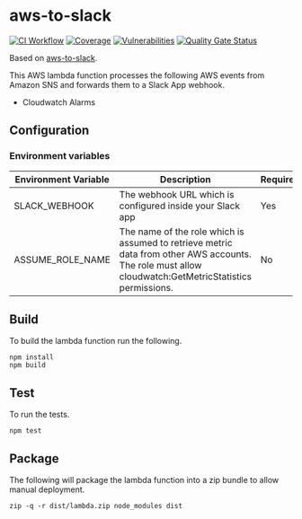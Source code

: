 # aws-to-slack

[![CI Workflow](https://github.com/previewme/cloudwatch-events-to-slack/actions/workflows/ci.yml/badge.svg)](https://github.com/previewme/cloudwatch-events-to-slack/actions/workflows/ci.yml)
[![Coverage](https://sonarcloud.io/api/project_badges/measure?project=previewme_cloudwatch-events-to-slack&metric=coverage)](https://sonarcloud.io/dashboard?id=previewme_cloudwatch-events-to-slack)
[![Vulnerabilities](https://sonarcloud.io/api/project_badges/measure?project=previewme_cloudwatch-events-to-slack&metric=vulnerabilities)](https://sonarcloud.io/dashboard?id=previewme_cloudwatch-events-to-slack)
[![Quality Gate Status](https://sonarcloud.io/api/project_badges/measure?project=previewme_cloudwatch-events-to-slack&metric=alert_status)](https://sonarcloud.io/dashboard?id=previewme_cloudwatch-events-to-slack)

Based on [aws-to-slack](https://github.com/arabold/aws-to-slack).

This AWS lambda function processes the following AWS events from Amazon SNS and forwards them to a Slack App webhook.

* Cloudwatch Alarms

## Configuration

### Environment variables

| Environment Variable | Description | Required |
| --- | --- | --- |
| SLACK_WEBHOOK | The webhook URL which is configured inside your Slack app | Yes |
| ASSUME_ROLE_NAME | The name of the role which is assumed to retrieve metric data from other AWS accounts. The role must allow cloudwatch:GetMetricStatistics permissions. | No |

## Build

To build the lambda function run the following.

```
npm install
npm build
```

## Test

To run the tests.

```
npm test
```

## Package

The following will package the lambda function into a zip bundle to allow manual deployment.

```
zip -q -r dist/lambda.zip node_modules dist
```
